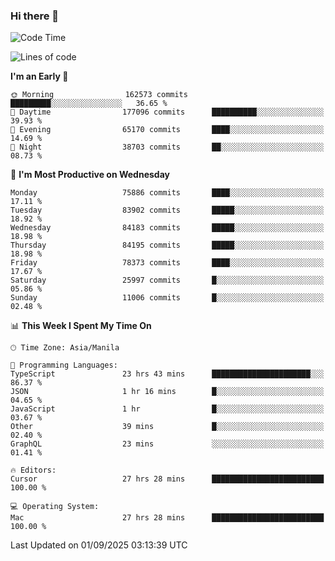 ### Hi there 👋

<!--START_SECTION:waka-->
![Code Time](http://img.shields.io/badge/Code%20Time-6%2C240%20hrs%2045%20mins-blue)

![Lines of code](https://img.shields.io/badge/From%20Hello%20World%20I%27ve%20Written-148.6%20million%20lines%20of%20code-blue)

**I'm an Early 🐤** 

```text
🌞 Morning                162573 commits      █████████░░░░░░░░░░░░░░░░   36.65 % 
🌆 Daytime                177096 commits      ██████████░░░░░░░░░░░░░░░   39.93 % 
🌃 Evening                65170 commits       ████░░░░░░░░░░░░░░░░░░░░░   14.69 % 
🌙 Night                  38703 commits       ██░░░░░░░░░░░░░░░░░░░░░░░   08.73 % 
```
📅 **I'm Most Productive on Wednesday** 

```text
Monday                   75886 commits       ████░░░░░░░░░░░░░░░░░░░░░   17.11 % 
Tuesday                  83902 commits       █████░░░░░░░░░░░░░░░░░░░░   18.92 % 
Wednesday                84183 commits       █████░░░░░░░░░░░░░░░░░░░░   18.98 % 
Thursday                 84195 commits       █████░░░░░░░░░░░░░░░░░░░░   18.98 % 
Friday                   78373 commits       ████░░░░░░░░░░░░░░░░░░░░░   17.67 % 
Saturday                 25997 commits       █░░░░░░░░░░░░░░░░░░░░░░░░   05.86 % 
Sunday                   11006 commits       █░░░░░░░░░░░░░░░░░░░░░░░░   02.48 % 
```


📊 **This Week I Spent My Time On** 

```text
🕑︎ Time Zone: Asia/Manila

💬 Programming Languages: 
TypeScript               23 hrs 43 mins      ██████████████████████░░░   86.37 % 
JSON                     1 hr 16 mins        █░░░░░░░░░░░░░░░░░░░░░░░░   04.65 % 
JavaScript               1 hr                █░░░░░░░░░░░░░░░░░░░░░░░░   03.67 % 
Other                    39 mins             █░░░░░░░░░░░░░░░░░░░░░░░░   02.40 % 
GraphQL                  23 mins             ░░░░░░░░░░░░░░░░░░░░░░░░░   01.41 % 

🔥 Editors: 
Cursor                   27 hrs 28 mins      █████████████████████████   100.00 % 

💻 Operating System: 
Mac                      27 hrs 28 mins      █████████████████████████   100.00 % 
```


 Last Updated on 01/09/2025 03:13:39 UTC
<!--END_SECTION:waka-->


<!--
**rad182/rad182** is a ✨ _special_ ✨ repository because its `README.md` (this file) appears on your GitHub profile.

Here are some ideas to get you started:

- 🔭 I’m currently working on ...
- 🌱 I’m currently learning ...
- 👯 I’m looking to collaborate on ...
- 🤔 I’m looking for help with ...
- 💬 Ask me about ...
- 📫 How to reach me: ...
- 😄 Pronouns: ...
- ⚡ Fun fact: ...
-->

